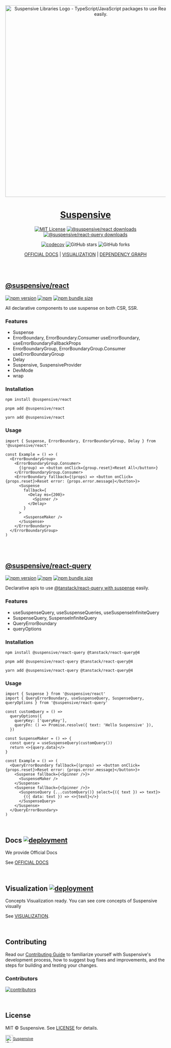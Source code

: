 <div align="center">
  <a href="https://suspensive.org" title="Suspensive Libraries - TypeScript/JavaScript packages to use React Suspense easily">
    <img src="https://github.com/toss/suspensive/blob/main/assets/logo_background_star.png?raw=true" alt="Suspensive Libraries Logo - TypeScript/JavaScript packages to use React Suspense easily." width="600" />
    <h1 align="center">Suspensive</h1>
  </a>
</div>

<div align="center">

[![MIT License](https://img.shields.io/badge/license-MIT-blue.svg?style=for-the-badge&color=000&labelColor=000)](https://github.com/toss/suspensive/blob/main/LICENSE)
[![@suspensive/react downloads](https://img.shields.io/npm/dt/@suspensive/react.svg?label=@suspensive/react&color=000&labelColor=000&style=for-the-badge)](https://www.npmjs.com/package/@suspensive/react)
[![@suspensive/react-query downloads](https://img.shields.io/npm/dt/@suspensive/react-query.svg?label=@suspensive/react-query&color=000&labelColor=000&style=for-the-badge)](https://www.npmjs.com/package/@suspensive/react-query)

[![codecov](https://codecov.io/gh/suspensive/react/branch/main/graph/badge.svg?token=H4VQ71NJ16)](https://codecov.io/gh/suspensive/react) ![GitHub stars](https://img.shields.io/github/stars/suspensive/react?style=social) ![GitHub forks](https://img.shields.io/github/forks/suspensive/react?style=social)

[OFFICIAL DOCS](https://suspensive.org) | [VISUALIZATION](https://visualization.suspensive.org) | [DEPENDENCY GRAPH](https://graph.suspensive.org)

</div>

<br/>
<br/>

## [@suspensive/react](https://suspensive.org/docs/react/installation)

[![npm version](https://img.shields.io/npm/v/@suspensive/react?color=000&labelColor=000&logo=npm&label=)](https://www.npmjs.com/package/@suspensive/react)
[![npm](https://img.shields.io/npm/dm/@suspensive/react?color=000&labelColor=000)](https://www.npmjs.com/package/@suspensive/react)
[![npm bundle size](https://img.shields.io/bundlephobia/minzip/@suspensive/react?color=000&labelColor=000)](https://www.npmjs.com/package/@suspensive/react)

All declarative components to use suspense on both CSR, SSR.

### Features

- Suspense
- ErrorBoundary, ErrorBoundary.Consumer useErrorBoundary, useErrorBoundaryFallbackProps
- ErrorBoundaryGroup, ErrorBoundaryGroup.Consumer useErrorBoundaryGroup
- Delay
- Suspensive, SuspensiveProvider
- DevMode
- wrap

### Installation

```shell
npm install @suspensive/react
```

```shell
pnpm add @suspensive/react
```

```shell
yarn add @suspensive/react
```

### Usage

```tsx
import { Suspense, ErrorBoundary, ErrorBoundaryGroup, Delay } from '@suspensive/react'

const Example = () => (
  <ErrorBoundaryGroup>
    <ErrorBoundaryGroup.Consumer>
      {(group) => <button onClick={group.reset}>Reset All</button>}
    </ErrorBoundaryGroup.Consumer>
    <ErrorBoundary fallback={(props) => <button onClick={props.reset}>Reset error: {props.error.message}</button>}>
      <Suspense
        fallback={
          <Delay ms={200}>
            <Spinner />
          </Delay>
        }
      >
        <SuspenseMaker />
      </Suspense>
    </ErrorBoundary>
  </ErrorBoundaryGroup>
)
```

<br/>
<br/>

## [@suspensive/react-query](https://suspensive.org/docs/react-query/installation)

[![npm version](https://img.shields.io/npm/v/@suspensive/react-query?color=000&labelColor=000&logo=npm&label=)](https://www.npmjs.com/package/@suspensive/react-query)
[![npm](https://img.shields.io/npm/dm/@suspensive/react-query?color=000&labelColor=000)](https://www.npmjs.com/package/@suspensive/react-query)
[![npm bundle size](https://img.shields.io/bundlephobia/minzip/@suspensive/react-query?color=000&labelColor=000)](https://www.npmjs.com/package/@suspensive/react-query)

Declarative apis to use [@tanstack/react-query with suspense](https://tanstack.com/query/v4/docs/guides/suspense) easily.

### Features

- useSuspenseQuery, useSuspenseQueries, useSuspenseInfiniteQuery
- SuspenseQuery, SuspenseInfiniteQuery
- QueryErrorBoundary
- queryOptions

### Installation

```shell
npm install @suspensive/react-query @tanstack/react-query@4
```

```shell
pnpm add @suspensive/react-query @tanstack/react-query@4
```

```shell
yarn add @suspensive/react-query @tanstack/react-query@4
```

### Usage

```tsx
import { Suspense } from '@suspensive/react'
import { QueryErrorBoundary, useSuspenseQuery, SuspenseQuery, queryOptions } from '@suspensive/react-query'

const customQuery = () =>
  queryOptions({
    queryKey: ['queryKey'],
    queryFn: () => Promise.resolve({ text: 'Hello Suspensive' }),
  })

const SuspenseMaker = () => {
  const query = useSuspenseQuery(customQuery())
  return <>{query.data}</>
}

const Example = () => (
  <QueryErrorBoundary fallback={(props) => <button onClick={props.reset}>Reset error: {props.error.message}</button>}>
    <Suspense fallback={<Spinner />}>
      <SuspenseMaker />
    </Suspense>
    <Suspense fallback={<Spinner />}>
      <SuspenseQuery {...customQuery()} select={({ text }) => text}>
        {({ data: text }) => <>{text}</>}
      </SuspenseQuery>
    </Suspense>
  </QueryErrorBoundary>
)
```

<br/>

## Docs [![deployment](https://img.shields.io/github/deployments/suspensive/react/Production%20%E2%80%93%20docs-v1?label=vercel&logo=vercel&logoColor=white&color=000&labelColor=000)](https://suspensive.org)

We provide Official Docs

See [OFFICIAL DOCS](https://suspensive.org)

<br/>

## Visualization [![deployment](https://img.shields.io/github/deployments/suspensive/react/Production%20%E2%80%93%20Visualization?label=vercel&logo=vercel&logoColor=white&color=000&labelColor=000)](https://visualization.suspensive.org)

Concepts Visualization ready. You can see core concepts of Suspensive visually

See [VISUALIZATION](https://visualization.suspensive.org).

<br/>

## Contributing

Read our [Contributing Guide](./CONTRIBUTING.md) to familiarize yourself with Suspensive's development process, how to suggest bug fixes and improvements, and the steps for building and testing your changes.

### Contributors

[![contributors](https://contrib.rocks/image?repo=toss/suspensive)](https://github.com/toss/suspensive/graphs/contributors)

<br/>

## License

MIT © Suspensive. See [LICENSE](./LICENSE) for details.

<div align="center">
  <a title="Suspensive" href="https://github.com/suspensive">
    <div style='display:flex; align-items:center;'>
      <img alt="Suspensive" src="https://github.com/toss/suspensive/blob/main/assets/logo_dark.png?raw=true" width="24">
      <sup>Suspensive</sup>
    </div>
  </a>
</div>
